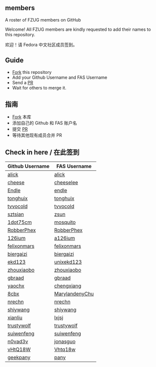 members
-
A roster of FZUG members on GitHub

Welcome! All FZUG members are kindly requested to add their names to this repository.

欢迎！请 Fedora 中文社区成员签到。

Guide
-
* [Fork](https://github.com/FZUG/members/fork) this repository 
* Add your Github Username and FAS Username
* Send a [PR](https://github.com/FZUG/members/compare) 
* Wait for others to merge it.

指南
-
* [Fork](https://github.com/FZUG/members/fork) 本库
* 添加自己的 Github 和 FAS 账户名
* 提交 [PR](https://github.com/FZUG/members/compare) 
* 等待其他现有成员合并 PR

Check in here / 在此签到
-
Github Username | FAS Username 
---             | --- 
[alick](https://github.com/alick) | [alick](https://fedoraproject.org/wiki/User:Alick)
[cheese](https://github.com/cheese) | [cheeselee](https://fedoraproject.org/wiki/User:Cheeselee)
[Endle](https://github.com/endle)         | [endle](https://fedoraproject.org/wiki/User:Endle)
[tonghuix](https://github.com/tonghuix) | [tonghuix](https://fedoraproject.org/wiki/User:Tonghuix)
[tvvocold](https://github.com/tvvocold)   | [tvvocold](https://fedoraproject.org/wiki/User:Tvvocold)
[sztsian](https://github.com/sztsian)   | [zsun](https://fedoraproject.org/wiki/User:Zsun)
[1dot75cm](https://github.com/1dot75cm)   | [mosquito](https://fedoraproject.org/wiki/User:Mosquito)
[RobberPhex](https://github.com/RobberPhex)   | [RobberPhex](https://fedoraproject.org/wiki/User:Robberphex)
[126ium](https://github.com/126ium)   | [a126ium](https://fedoraproject.org/wiki/User:a126ium)
[felixonmars](https://github.com/felixonmars)   | [felixonmars](https://fedoraproject.org/wiki/User:Felixonmars)
[biergaizi](https://github.com/biergaizi)   | [biergaizi](https://fedoraproject.org/wiki/User:biergaizi)
[ekd123](https://github.com/ekd123) | [unixekd123](https://fedoraproject.org/wiki/User:Unixekd123)
[zhouxiaobo](https://github.com/zhouxiaobo500) | [zhouxiaobo](https://fedoraproject.org/wiki/User:Zhouxiaobo)
[gbraad](https://github.com/gbraad) | [gbraad](https://fedoraproject.org/wiki/User:gbraad)
[yaochx](https://github.com/yaochx) | [chengxiang](https://fedoraproject.org/wiki/User:chengxiang)
[8cbx](https://github.com/8cbx) | [MarylandenyChu](https://fedoraproject.org/wiki/User:Marylandenychu)
[nrechn](https://github.com/nrechn) | [nrechn](https://fedoraproject.org/wiki/User:Nrechn)
[shiywang](https://github.com/shiywang) | [shiywang](https://fedoraproject.org/wiki/User:Shiywang)
[xianliu](https://github.com/xianliu) | [lxjsj](https://fedoraproject.org/wiki/User:Lxjsj)
[trustywolf](https://github.com/trustywolf) | [trustywolf](https://fedoraproject.org/wiki/User:trustywolf)
[suiwenfeng](https://github.com/suiwenfeng) | [suiwenfeng](https://fedoraproject.org/wiki/User:suiwenfeng)
[n0vad3v](https://github.com/n0vad3v) | [jonasguo](https://fedoraproject.org/wiki/User:jonasguo)  
[vHtQ18W](https://github.com/vHtQ18W) | [Vhtq18w](https://fedoraproject.org/wiki/User:Vhtq18w)
[geekpany](https://github.com/geekpany) | [pany](https://fedoraproject.org/wiki/User:pany)
